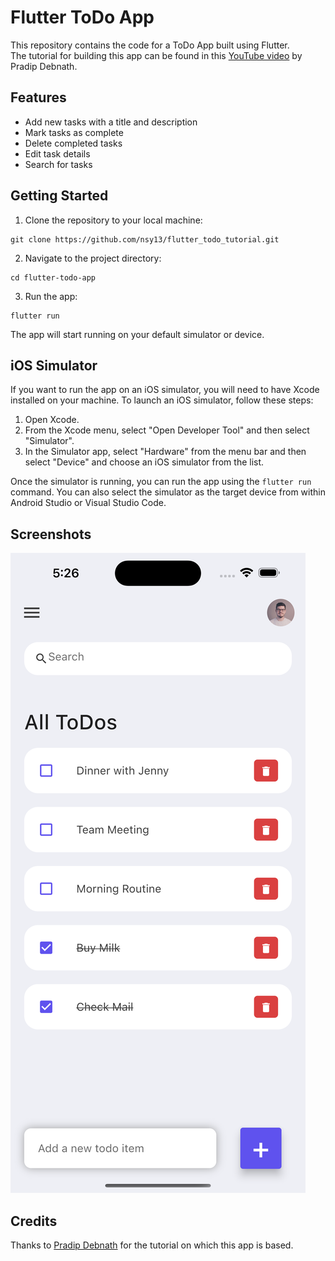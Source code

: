 # Flutter ToDo App

This repository contains the code for a ToDo App built using Flutter.  
The tutorial for building this app can be found in this [YouTube video](https://www.youtube.com/watch?v=K4P5DZ9TRns&ab_channel=PradipDebnath) by Pradip Debnath.

## Features

- Add new tasks with a title and description
- Mark tasks as complete
- Delete completed tasks
- Edit task details
- Search for tasks

## Getting Started

1. Clone the repository to your local machine:
```
git clone https://github.com/nsy13/flutter_todo_tutorial.git
```

2. Navigate to the project directory:
```
cd flutter-todo-app
```

3. Run the app:
```
flutter run
```

The app will start running on your default simulator or device.

## iOS Simulator

If you want to run the app on an iOS simulator, you will need to have Xcode installed on your machine. To launch an iOS simulator, follow these steps:

1. Open Xcode.
2. From the Xcode menu, select "Open Developer Tool" and then select "Simulator".
3. In the Simulator app, select "Hardware" from the menu bar and then select "Device" and choose an iOS simulator from the list.

Once the simulator is running, you can run the app using the `flutter run` command. You can also select the simulator as the target device from within Android Studio or Visual Studio Code.

## Screenshots

![](screenshots/iOS_screenshot.png)

## Credits

Thanks to [Pradip Debnath](https://www.youtube.com/channel/UCnv8fK5zL1dR5aMCFQ2yOBA) for the tutorial on which this app is based.
